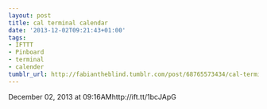 ```yaml
---
layout: post
title: cal terminal calendar
date: '2013-12-02T09:21:43+01:00'
tags:
- IFTTT
- Pinboard
- terminal
- calender
tumblr_url: http://fabiantheblind.tumblr.com/post/68765573434/cal-terminal-calendar
---
```

December 02, 2013 at 09:16AMhttp://ift.tt/1bcJApG
